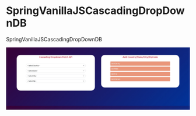 # SpringVanillaJSCascadingDropDownDB
SpringVanillaJSCascadingDropDownDB

![springbootrocks](https://github.com/ajkr195/SpringVanillaJSCascadingDropDownDB/blob/main/screenshot.jpg)
